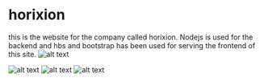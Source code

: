 # horixion
this is the website for the company called horixion.
Nodejs is used for the backend and hbs and bootstrap has been used for serving the frontend of this site.
![alt text](https://ibb.co/DDFN3b2)

![alt text](https://ibb.co/DzjcSGt)
![alt text](https://ibb.co/pRvC0vQ)
![alt text](https://ibb.co/DMsTDLf)
